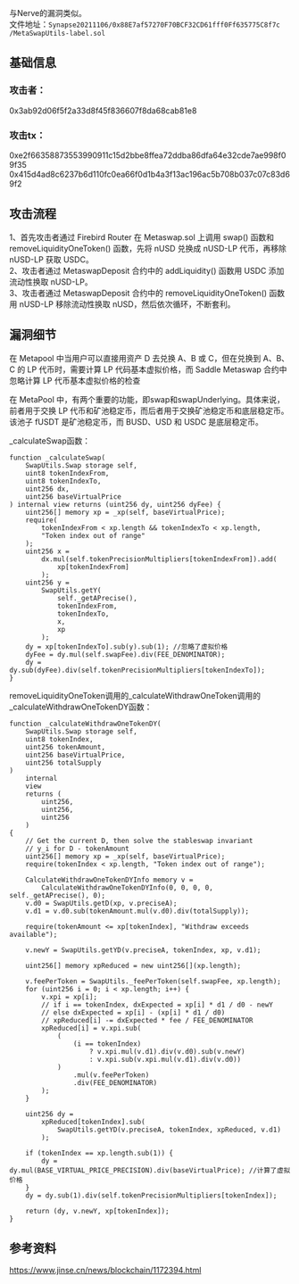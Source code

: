 与Nerve的漏洞类似。   
文件地址：`Synapse20211106/0x88E7af57270F70BCF32CD61fff0Ff635775C8f7c
/MetaSwapUtils-label.sol`
## 基础信息

### 攻击者：

0x3ab92d06f5f2a33d8f45f836607f8da68cab81e8

### 攻击tx：
0xe2f66358873553990911c15d2bbe8ffea72ddba86dfa64e32cde7ae998f09f35  
0x415d4ad8c6237b6d110fc0ea66f0d1b4a3f13ac196ac5b708b037c07c83d69f2

## 攻击流程
1、首先攻击者通过 Firebird Router 在 Metaswap.sol 上调用 swap() 函数和 removeLiquidityOneToken() 函数，先将 nUSD 兑换成 nUSD-LP 代币，再移除 nUSD-LP 获取 USDC。  
2、攻击者通过 MetaswapDeposit 合约中的 addLiquidity() 函数用 USDC 添加流动性换取 nUSD-LP。  
3、攻击者通过 MetaswapDeposit 合约中的 removeLiquidityOneToken() 函数用 nUSD-LP 移除流动性换取 nUSD，然后依次循环，不断套利。

## 漏洞细节
在 Metapool 中当用户可以直接用资产 D 去兑换 A、B 或 C，但在兑换到 A、B、C 的 LP 代币时，需要计算 LP 代码基本虚拟价格，而 Saddle Metaswap 合约中忽略计算 LP 代币基本虚拟价格的检查




在 MetaPool 中，有两个重要的功能，即swap和swapUnderlying。具体来说，前者用于交换 LP 代币和矿池稳定币，而后者用于交换矿池稳定币和底层稳定币。该池子 fUSDT 是矿池稳定币，而 BUSD、USD 和 USDC 是底层稳定币。

_calculateSwap函数：
```
function _calculateSwap(
    SwapUtils.Swap storage self,
    uint8 tokenIndexFrom,
    uint8 tokenIndexTo,
    uint256 dx,
    uint256 baseVirtualPrice
) internal view returns (uint256 dy, uint256 dyFee) {
    uint256[] memory xp = _xp(self, baseVirtualPrice);
    require(
        tokenIndexFrom < xp.length && tokenIndexTo < xp.length,
        "Token index out of range"
    );
    uint256 x =
        dx.mul(self.tokenPrecisionMultipliers[tokenIndexFrom]).add(
            xp[tokenIndexFrom]
        );
    uint256 y =
        SwapUtils.getY(
            self._getAPrecise(),
            tokenIndexFrom,
            tokenIndexTo,
            x,
            xp
        );
    dy = xp[tokenIndexTo].sub(y).sub(1); //忽略了虚拟价格
    dyFee = dy.mul(self.swapFee).div(FEE_DENOMINATOR);
    dy = dy.sub(dyFee).div(self.tokenPrecisionMultipliers[tokenIndexTo]);
}
```

removeLiquidityOneToken调用的_calculateWithdrawOneToken调用的_calculateWithdrawOneTokenDY函数：

```
function _calculateWithdrawOneTokenDY(
    SwapUtils.Swap storage self,
    uint8 tokenIndex,
    uint256 tokenAmount,
    uint256 baseVirtualPrice,
    uint256 totalSupply
)
    internal
    view
    returns (
        uint256,
        uint256,
        uint256
    )
{
    // Get the current D, then solve the stableswap invariant
    // y_i for D - tokenAmount
    uint256[] memory xp = _xp(self, baseVirtualPrice);
    require(tokenIndex < xp.length, "Token index out of range");

    CalculateWithdrawOneTokenDYInfo memory v =
        CalculateWithdrawOneTokenDYInfo(0, 0, 0, 0, self._getAPrecise(), 0);
    v.d0 = SwapUtils.getD(xp, v.preciseA);
    v.d1 = v.d0.sub(tokenAmount.mul(v.d0).div(totalSupply));

    require(tokenAmount <= xp[tokenIndex], "Withdraw exceeds available");

    v.newY = SwapUtils.getYD(v.preciseA, tokenIndex, xp, v.d1);

    uint256[] memory xpReduced = new uint256[](xp.length);

    v.feePerToken = SwapUtils._feePerToken(self.swapFee, xp.length);
    for (uint256 i = 0; i < xp.length; i++) {
        v.xpi = xp[i];
        // if i == tokenIndex, dxExpected = xp[i] * d1 / d0 - newY
        // else dxExpected = xp[i] - (xp[i] * d1 / d0)
        // xpReduced[i] -= dxExpected * fee / FEE_DENOMINATOR
        xpReduced[i] = v.xpi.sub(
            (
                (i == tokenIndex)
                    ? v.xpi.mul(v.d1).div(v.d0).sub(v.newY)
                    : v.xpi.sub(v.xpi.mul(v.d1).div(v.d0))
            )
                .mul(v.feePerToken)
                .div(FEE_DENOMINATOR)
        );
    }

    uint256 dy =
        xpReduced[tokenIndex].sub(
            SwapUtils.getYD(v.preciseA, tokenIndex, xpReduced, v.d1)
        );

    if (tokenIndex == xp.length.sub(1)) {
        dy = dy.mul(BASE_VIRTUAL_PRICE_PRECISION).div(baseVirtualPrice); //计算了虚拟价格
    }
    dy = dy.sub(1).div(self.tokenPrecisionMultipliers[tokenIndex]);

    return (dy, v.newY, xp[tokenIndex]);
}

```

## 参考资料

<https://www.jinse.cn/news/blockchain/1172394.html>
